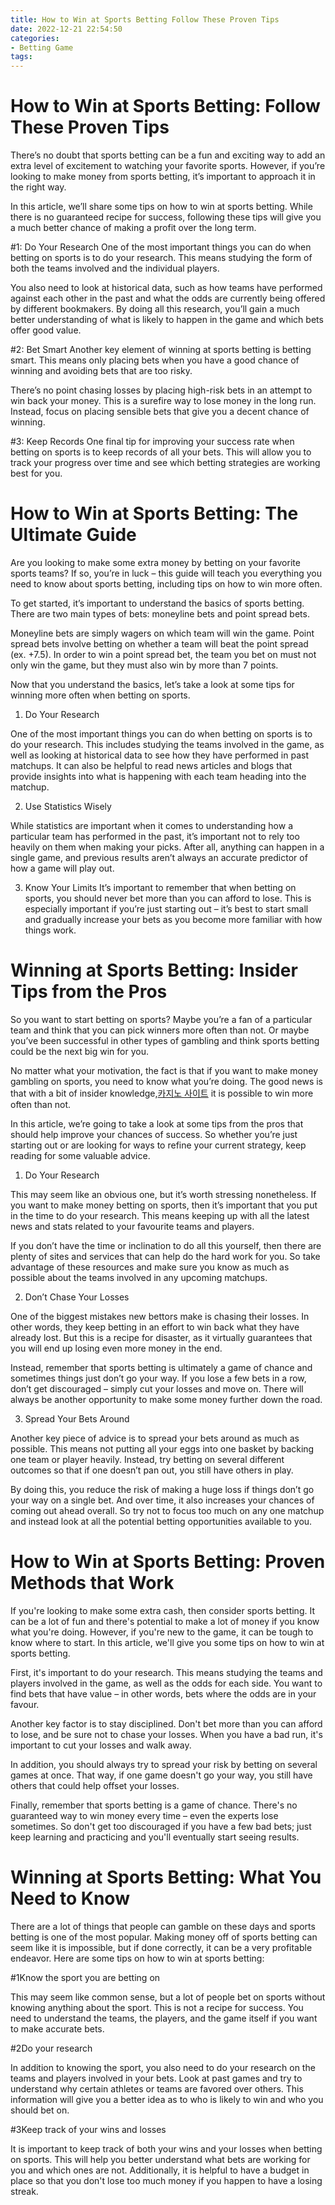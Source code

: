 ```yaml
---
title: How to Win at Sports Betting Follow These Proven Tips 
date: 2022-12-21 22:54:50
categories:
- Betting Game
tags:
---
```



#  How to Win at Sports Betting: Follow These Proven Tips 
There’s no doubt that sports betting can be a fun and exciting way to add an extra level of excitement to watching your favorite sports. However, if you’re looking to make money from sports betting, it’s important to approach it in the right way.

In this article, we’ll share some tips on how to win at sports betting. While there is no guaranteed recipe for success, following these tips will give you a much better chance of making a profit over the long term.

#1: Do Your Research 
One of the most important things you can do when betting on sports is to do your research. This means studying the form of both the teams involved and the individual players.

You also need to look at historical data, such as how teams have performed against each other in the past and what the odds are currently being offered by different bookmakers. By doing all this research, you’ll gain a much better understanding of what is likely to happen in the game and which bets offer good value.

#2: Bet Smart 
Another key element of winning at sports betting is betting smart. This means only placing bets when you have a good chance of winning and avoiding bets that are too risky.

There’s no point chasing losses by placing high-risk bets in an attempt to win back your money. This is a surefire way to lose money in the long run. Instead, focus on placing sensible bets that give you a decent chance of winning.

#3: Keep Records 
One final tip for improving your success rate when betting on sports is to keep records of all your bets. This will allow you to track your progress over time and see which betting strategies are working best for you.

#  How to Win at Sports Betting: The Ultimate Guide 

Are you looking to make some extra money by betting on your favorite sports teams? If so, you’re in luck – this guide will teach you everything you need to know about sports betting, including tips on how to win more often.

To get started, it’s important to understand the basics of sports betting. There are two main types of bets: moneyline bets and point spread bets.

Moneyline bets are simply wagers on which team will win the game. Point spread bets involve betting on whether a team will beat the point spread (ex. +7.5). In order to win a point spread bet, the team you bet on must not only win the game, but they must also win by more than 7 points.

Now that you understand the basics, let’s take a look at some tips for winning more often when betting on sports.

1. Do Your Research 

One of the most important things you can do when betting on sports is to do your research. This includes studying the teams involved in the game, as well as looking at historical data to see how they have performed in past matchups. It can also be helpful to read news articles and blogs that provide insights into what is happening with each team heading into the matchup.

2. Use Statistics Wisely 

While statistics are important when it comes to understanding how a particular team has performed in the past, it’s important not to rely too heavily on them when making your picks. After all, anything can happen in a single game, and previous results aren’t always an accurate predictor of how a game will play out.


 3. Know Your Limits 
It’s important to remember that when betting on sports, you should never bet more than you can afford to lose. This is especially important if you’re just starting out – it’s best to start small and gradually increase your bets as you become more familiar with how things work.

#  Winning at Sports Betting: Insider Tips from the Pros 

So you want to start betting on sports? Maybe you’re a fan of a particular team and think that you can pick winners more often than not. Or maybe you’ve been successful in other types of gambling and think sports betting could be the next big win for you.

No matter what your motivation, the fact is that if you want to make money gambling on sports, you need to know what you’re doing. The good news is that with a bit of insider knowledge,[카지노 사이트](https://choegocasino.com/) it is possible to win more often than not.

In this article, we’re going to take a look at some tips from the pros that should help improve your chances of success. So whether you’re just starting out or are looking for ways to refine your current strategy, keep reading for some valuable advice.

1) Do Your Research

This may seem like an obvious one, but it’s worth stressing nonetheless. If you want to make money betting on sports, then it’s important that you put in the time to do your research. This means keeping up with all the latest news and stats related to your favourite teams and players.

If you don’t have the time or inclination to do all this yourself, then there are plenty of sites and services that can help do the hard work for you. So take advantage of these resources and make sure you know as much as possible about the teams involved in any upcoming matchups.

2) Don’t Chase Your Losses

One of the biggest mistakes new bettors make is chasing their losses. In other words, they keep betting in an effort to win back what they have already lost. But this is a recipe for disaster, as it virtually guarantees that you will end up losing even more money in the end.

Instead, remember that sports betting is ultimately a game of chance and sometimes things just don’t go your way. If you lose a few bets in a row, don’t get discouraged – simply cut your losses and move on. There will always be another opportunity to make some money further down the road.

3) Spread Your Bets Around


Another key piece of advice is to spread your bets around as much as possible. This means not putting all your eggs into one basket by backing one team or player heavily. Instead, try betting on several different outcomes so that if one doesn’t pan out, you still have others in play.

By doing this, you reduce the risk of making a huge loss if things don’t go your way on a single bet. And over time, it also increases your chances of coming out ahead overall. So try not to focus too much on any one matchup and instead look at all the potential betting opportunities available to you.

#  How to Win at Sports Betting: Proven Methods that Work 

If you're looking to make some extra cash, then consider sports betting. It can be a lot of fun and there's potential to make a lot of money if you know what you're doing. However, if you're new to the game, it can be tough to know where to start. In this article, we'll give you some tips on how to win at sports betting.

First, it's important to do your research. This means studying the teams and players involved in the game, as well as the odds for each side. You want to find bets that have value – in other words, bets where the odds are in your favour.

Another key factor is to stay disciplined. Don't bet more than you can afford to lose, and be sure not to chase your losses. When you have a bad run, it's important to cut your losses and walk away.

In addition, you should always try to spread your risk by betting on several games at once. That way, if one game doesn't go your way, you still have others that could help offset your losses.

Finally, remember that sports betting is a game of chance. There's no guaranteed way to win money every time – even the experts lose sometimes. So don't get too discouraged if you have a few bad bets; just keep learning and practicing and you'll eventually start seeing results.

#  Winning at Sports Betting: What You Need to Know

There are a lot of things that people can gamble on these days and sports betting is one of the most popular. Making money off of sports betting can seem like it is impossible, but if done correctly, it can be a very profitable endeavor. Here are some tips on how to win at sports betting:

#1Know the sport you are betting on

This may seem like common sense, but a lot of people bet on sports without knowing anything about the sport. This is not a recipe for success. You need to understand the teams, the players, and the game itself if you want to make accurate bets.

#2Do your research

In addition to knowing the sport, you also need to do your research on the teams and players involved in your bets. Look at past games and try to understand why certain athletes or teams are favored over others. This information will give you a better idea as to who is likely to win and who you should bet on.

#3Keep track of your wins and losses

It is important to keep track of both your wins and your losses when betting on sports. This will help you better understand what bets are working for you and which ones are not. Additionally, it is helpful to have a budget in place so that you don't lose too much money if you happen to have a losing streak.